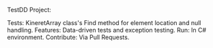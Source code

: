 TestDD Project:

Tests: KineretArray class's Find method for element location and null handling.
Features: Data-driven tests and exception testing.
Run: In C# environment.
Contribute: Via Pull Requests.

